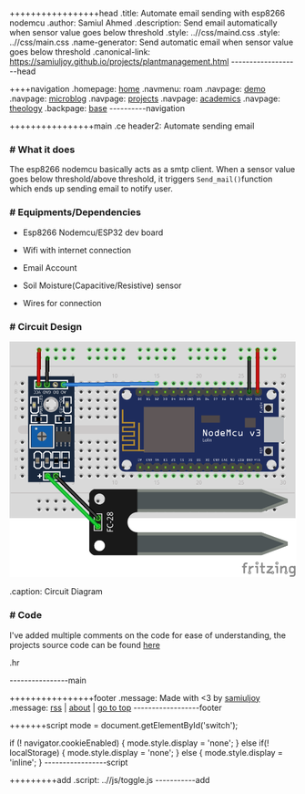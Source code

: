 +++++++++++++++++head
.title: Automate email sending with esp8266 nodemcu
.author: Samiul Ahmed
.description: Send email automatically when sensor value goes below threshold
.style: ..//css/maind.css
.style: ..//css/main.css
.name-generator: Send automatic email when sensor value goes below threshold
.canonical-link: https://samiuljoy.github.io/projects/plantmanagement.html
-------------------head

++++navigation
.homepage: [home](..//index.html)
.navmenu: roam
.navpage: [demo](..//demo/base.html)
.navpage: [microblog](..//microblog/base.html)
.navpage: [projects](..//projects/base.html)
.navpage: [academics](..//academics/base.html)
.navpage: [theology](../theology/base.html)
.backpage: [base](base.html)
----------navigation

++++++++++++++++main
.ce header2: Automate sending email

### # What it does

The esp8266 nodemcu basically acts as a smtp client. When a sensor value goes below threshold/above threshold, it triggers `Send_mail()`function which ends up sending email to notify user.

### # Equipments/Dependencies

* Esp8266 Nodemcu/ESP32 dev board

* Wifi with internet connection

* Email Account

* Soil Moisture(Capacitive/Resistive) sensor

* Wires for connection

### # Circuit Design

![Circuit Diagram](../assets/soil.png)

.caption: Circuit Diagram

### # Code

I've added multiple comments on the code for ease of understanding, the projects source code can be found [here](https://github.com/samiulahmedjoy/plantmanagement)

.hr


----------------main

++++++++++++++++footer
.message: Made with <3 by [samiuljoy](https://github.com/samiuljoy)
.message: [rss](/rss.xml) | [about](/about.html) | [go to top](#)
------------------footer

+++++++script
mode = document.getElementById('switch');

if (! navigator.cookieEnabled) {
	mode.style.display = 'none';
}
else if(! localStorage) {
	mode.style.display = 'none';
}
else {
	mode.style.display = 'inline';
}
-----------------script

+++++++++add
.script: ..//js/toggle.js
-----------add

